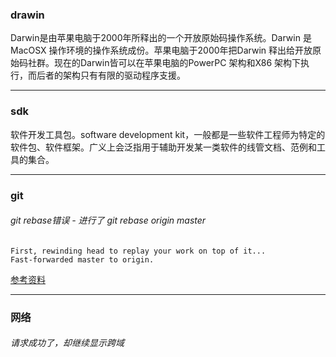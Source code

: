 
### drawin
Darwin是由苹果电脑于2000年所释出的一个开放原始码操作系统。Darwin 是MacOSX 操作环境的操作系统成份。苹果电脑于2000年把Darwin 释出给开放原始码社群。现在的Darwin皆可以在苹果电脑的PowerPC 架构和X86 架构下执行，而后者的架构只有有限的驱动程序支援。

___
### sdk
软件开发工具包。software development kit，一般都是一些软件工程师为特定的软件包、软件框架。广义上会泛指用于辅助开发某一类软件的线管文档、范例和工具的集合。

___
### git

###### git rebase错误 - 进行了 git rebase origin master
```
First, rewinding head to replay your work on top of it...
Fast-forwarded master to origin.
```
[参考资料](https://jeffkreeftmeijer.com/git-rebase/)

_____
### 网络
###### 请求成功了，却继续显示跨域


